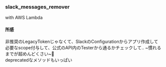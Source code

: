 ### slack_messages_remover
with AWS Lambda

#### 所感  
非推奨のLegacyTokenじゃなくて、SlackのConfigurationからアプリ作成して  
必要なscope付与して、公式のAPI内のTesterから通るかチェックして.. ~慣れるまでが超めんどくさい~🥺  
deprecatedなメソッドもいっぱい
